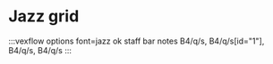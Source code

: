 ---
---

# Jazz grid

:::vexflow
options font=jazz
  ok
staff 
  bar
    notes
      B4/q/s, B4/q/s[id="1"], B4/q/s, B4/q/s
:::